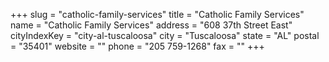 +++
slug = "catholic-family-services"
title = "Catholic Family Services"
name = "Catholic Family Services"
address = "608 37th Street East"
cityIndexKey = "city-al-tuscaloosa"
city = "Tuscaloosa"
state = "AL"
postal = "35401"
website = ""
phone = "205 759-1268"
fax = ""
+++
